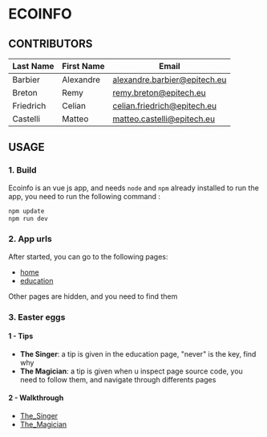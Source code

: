 # ECOINFO

## CONTRIBUTORS

| Last Name | First Name | Email                        |
| --------- | ---------- | ---------------------------- |
| Barbier   | Alexandre  | alexandre.barbier@epitech.eu |
| Breton    | Remy       | remy.breton@epitech.eu       |
| Friedrich | Celian     | celian.friedrich@epitech.eu  |
| Castelli  | Matteo     | matteo.castelli@epitech.eu   |

## USAGE

### 1. Build

Ecoinfo is an vue js app, and needs `node` and `npm` already installed
to run the app, you need to run the following command :

```sh
npm update
npm run dev
```

### 2. App urls

After started, you can go to the following pages:

 - [home](http://localhost:5173/)
 - [education](http://localhost:5173/education)

Other pages are hidden, and you need to find them

### 3. Easter eggs
#### 1 - Tips

 - **The Singer**: a tip is given in the education page, "never" is the key, find why
 - **The Magician**: a tip is given when u inspect page source code, you need to follow them, and navigate through differents pages

#### 2 - Walkthrough

 - [The_Singer](http://localhost:5173/never/gonna/give/you/up/never/gonna/let/you/down)
 - [The_Magician](http://localhost:5173/PageFound)